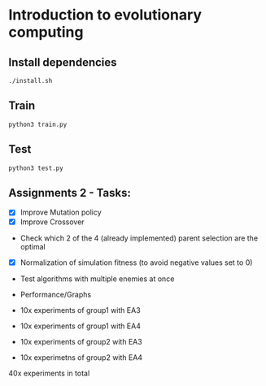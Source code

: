 # Introduction to evolutionary computing

## Install dependencies

```
./install.sh
```

## Train

```
python3 train.py
```

## Test

```
python3 test.py
```

## Assignments 2 - Tasks:

- [x] Improve Mutation policy
- [x] Improve Crossover
- Check which 2 of the 4 (already implemented) parent selection are the optimal
- [x] Normalization of simulation fitness (to avoid negative values set to 0)
- Test algorithms with multiple enemies at once
- Performance/Graphs


- 10x experiments of group1 with EA3
- 10x experiments of group1 with EA4
- 10x experiments of group2 with EA3
- 10x experimetns of group2 with EA4

40x experiments in total
